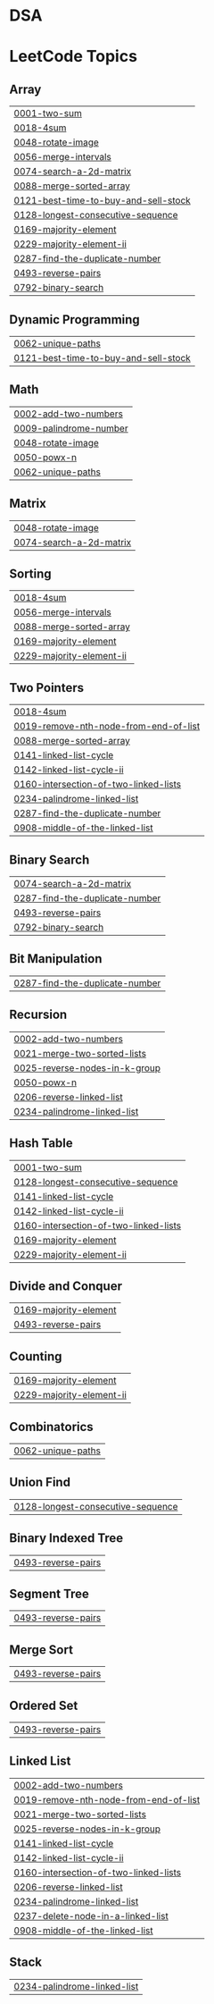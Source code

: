 # DSA
<!---LeetCode Topics Start-->
# LeetCode Topics
## Array
|  |
| ------- |
| [0001-two-sum](https://github.com/nishant42/DSA/tree/master/0001-two-sum) |
| [0018-4sum](https://github.com/nishant42/DSA/tree/master/0018-4sum) |
| [0048-rotate-image](https://github.com/nishant42/DSA/tree/master/0048-rotate-image) |
| [0056-merge-intervals](https://github.com/nishant42/DSA/tree/master/0056-merge-intervals) |
| [0074-search-a-2d-matrix](https://github.com/nishant42/DSA/tree/master/0074-search-a-2d-matrix) |
| [0088-merge-sorted-array](https://github.com/nishant42/DSA/tree/master/0088-merge-sorted-array) |
| [0121-best-time-to-buy-and-sell-stock](https://github.com/nishant42/DSA/tree/master/0121-best-time-to-buy-and-sell-stock) |
| [0128-longest-consecutive-sequence](https://github.com/nishant42/DSA/tree/master/0128-longest-consecutive-sequence) |
| [0169-majority-element](https://github.com/nishant42/DSA/tree/master/0169-majority-element) |
| [0229-majority-element-ii](https://github.com/nishant42/DSA/tree/master/0229-majority-element-ii) |
| [0287-find-the-duplicate-number](https://github.com/nishant42/DSA/tree/master/0287-find-the-duplicate-number) |
| [0493-reverse-pairs](https://github.com/nishant42/DSA/tree/master/0493-reverse-pairs) |
| [0792-binary-search](https://github.com/nishant42/DSA/tree/master/0792-binary-search) |
## Dynamic Programming
|  |
| ------- |
| [0062-unique-paths](https://github.com/nishant42/DSA/tree/master/0062-unique-paths) |
| [0121-best-time-to-buy-and-sell-stock](https://github.com/nishant42/DSA/tree/master/0121-best-time-to-buy-and-sell-stock) |
## Math
|  |
| ------- |
| [0002-add-two-numbers](https://github.com/nishant42/DSA/tree/master/0002-add-two-numbers) |
| [0009-palindrome-number](https://github.com/nishant42/DSA/tree/master/0009-palindrome-number) |
| [0048-rotate-image](https://github.com/nishant42/DSA/tree/master/0048-rotate-image) |
| [0050-powx-n](https://github.com/nishant42/DSA/tree/master/0050-powx-n) |
| [0062-unique-paths](https://github.com/nishant42/DSA/tree/master/0062-unique-paths) |
## Matrix
|  |
| ------- |
| [0048-rotate-image](https://github.com/nishant42/DSA/tree/master/0048-rotate-image) |
| [0074-search-a-2d-matrix](https://github.com/nishant42/DSA/tree/master/0074-search-a-2d-matrix) |
## Sorting
|  |
| ------- |
| [0018-4sum](https://github.com/nishant42/DSA/tree/master/0018-4sum) |
| [0056-merge-intervals](https://github.com/nishant42/DSA/tree/master/0056-merge-intervals) |
| [0088-merge-sorted-array](https://github.com/nishant42/DSA/tree/master/0088-merge-sorted-array) |
| [0169-majority-element](https://github.com/nishant42/DSA/tree/master/0169-majority-element) |
| [0229-majority-element-ii](https://github.com/nishant42/DSA/tree/master/0229-majority-element-ii) |
## Two Pointers
|  |
| ------- |
| [0018-4sum](https://github.com/nishant42/DSA/tree/master/0018-4sum) |
| [0019-remove-nth-node-from-end-of-list](https://github.com/nishant42/DSA/tree/master/0019-remove-nth-node-from-end-of-list) |
| [0088-merge-sorted-array](https://github.com/nishant42/DSA/tree/master/0088-merge-sorted-array) |
| [0141-linked-list-cycle](https://github.com/nishant42/DSA/tree/master/0141-linked-list-cycle) |
| [0142-linked-list-cycle-ii](https://github.com/nishant42/DSA/tree/master/0142-linked-list-cycle-ii) |
| [0160-intersection-of-two-linked-lists](https://github.com/nishant42/DSA/tree/master/0160-intersection-of-two-linked-lists) |
| [0234-palindrome-linked-list](https://github.com/nishant42/DSA/tree/master/0234-palindrome-linked-list) |
| [0287-find-the-duplicate-number](https://github.com/nishant42/DSA/tree/master/0287-find-the-duplicate-number) |
| [0908-middle-of-the-linked-list](https://github.com/nishant42/DSA/tree/master/0908-middle-of-the-linked-list) |
## Binary Search
|  |
| ------- |
| [0074-search-a-2d-matrix](https://github.com/nishant42/DSA/tree/master/0074-search-a-2d-matrix) |
| [0287-find-the-duplicate-number](https://github.com/nishant42/DSA/tree/master/0287-find-the-duplicate-number) |
| [0493-reverse-pairs](https://github.com/nishant42/DSA/tree/master/0493-reverse-pairs) |
| [0792-binary-search](https://github.com/nishant42/DSA/tree/master/0792-binary-search) |
## Bit Manipulation
|  |
| ------- |
| [0287-find-the-duplicate-number](https://github.com/nishant42/DSA/tree/master/0287-find-the-duplicate-number) |
## Recursion
|  |
| ------- |
| [0002-add-two-numbers](https://github.com/nishant42/DSA/tree/master/0002-add-two-numbers) |
| [0021-merge-two-sorted-lists](https://github.com/nishant42/DSA/tree/master/0021-merge-two-sorted-lists) |
| [0025-reverse-nodes-in-k-group](https://github.com/nishant42/DSA/tree/master/0025-reverse-nodes-in-k-group) |
| [0050-powx-n](https://github.com/nishant42/DSA/tree/master/0050-powx-n) |
| [0206-reverse-linked-list](https://github.com/nishant42/DSA/tree/master/0206-reverse-linked-list) |
| [0234-palindrome-linked-list](https://github.com/nishant42/DSA/tree/master/0234-palindrome-linked-list) |
## Hash Table
|  |
| ------- |
| [0001-two-sum](https://github.com/nishant42/DSA/tree/master/0001-two-sum) |
| [0128-longest-consecutive-sequence](https://github.com/nishant42/DSA/tree/master/0128-longest-consecutive-sequence) |
| [0141-linked-list-cycle](https://github.com/nishant42/DSA/tree/master/0141-linked-list-cycle) |
| [0142-linked-list-cycle-ii](https://github.com/nishant42/DSA/tree/master/0142-linked-list-cycle-ii) |
| [0160-intersection-of-two-linked-lists](https://github.com/nishant42/DSA/tree/master/0160-intersection-of-two-linked-lists) |
| [0169-majority-element](https://github.com/nishant42/DSA/tree/master/0169-majority-element) |
| [0229-majority-element-ii](https://github.com/nishant42/DSA/tree/master/0229-majority-element-ii) |
## Divide and Conquer
|  |
| ------- |
| [0169-majority-element](https://github.com/nishant42/DSA/tree/master/0169-majority-element) |
| [0493-reverse-pairs](https://github.com/nishant42/DSA/tree/master/0493-reverse-pairs) |
## Counting
|  |
| ------- |
| [0169-majority-element](https://github.com/nishant42/DSA/tree/master/0169-majority-element) |
| [0229-majority-element-ii](https://github.com/nishant42/DSA/tree/master/0229-majority-element-ii) |
## Combinatorics
|  |
| ------- |
| [0062-unique-paths](https://github.com/nishant42/DSA/tree/master/0062-unique-paths) |
## Union Find
|  |
| ------- |
| [0128-longest-consecutive-sequence](https://github.com/nishant42/DSA/tree/master/0128-longest-consecutive-sequence) |
## Binary Indexed Tree
|  |
| ------- |
| [0493-reverse-pairs](https://github.com/nishant42/DSA/tree/master/0493-reverse-pairs) |
## Segment Tree
|  |
| ------- |
| [0493-reverse-pairs](https://github.com/nishant42/DSA/tree/master/0493-reverse-pairs) |
## Merge Sort
|  |
| ------- |
| [0493-reverse-pairs](https://github.com/nishant42/DSA/tree/master/0493-reverse-pairs) |
## Ordered Set
|  |
| ------- |
| [0493-reverse-pairs](https://github.com/nishant42/DSA/tree/master/0493-reverse-pairs) |
## Linked List
|  |
| ------- |
| [0002-add-two-numbers](https://github.com/nishant42/DSA/tree/master/0002-add-two-numbers) |
| [0019-remove-nth-node-from-end-of-list](https://github.com/nishant42/DSA/tree/master/0019-remove-nth-node-from-end-of-list) |
| [0021-merge-two-sorted-lists](https://github.com/nishant42/DSA/tree/master/0021-merge-two-sorted-lists) |
| [0025-reverse-nodes-in-k-group](https://github.com/nishant42/DSA/tree/master/0025-reverse-nodes-in-k-group) |
| [0141-linked-list-cycle](https://github.com/nishant42/DSA/tree/master/0141-linked-list-cycle) |
| [0142-linked-list-cycle-ii](https://github.com/nishant42/DSA/tree/master/0142-linked-list-cycle-ii) |
| [0160-intersection-of-two-linked-lists](https://github.com/nishant42/DSA/tree/master/0160-intersection-of-two-linked-lists) |
| [0206-reverse-linked-list](https://github.com/nishant42/DSA/tree/master/0206-reverse-linked-list) |
| [0234-palindrome-linked-list](https://github.com/nishant42/DSA/tree/master/0234-palindrome-linked-list) |
| [0237-delete-node-in-a-linked-list](https://github.com/nishant42/DSA/tree/master/0237-delete-node-in-a-linked-list) |
| [0908-middle-of-the-linked-list](https://github.com/nishant42/DSA/tree/master/0908-middle-of-the-linked-list) |
## Stack
|  |
| ------- |
| [0234-palindrome-linked-list](https://github.com/nishant42/DSA/tree/master/0234-palindrome-linked-list) |
<!---LeetCode Topics End-->